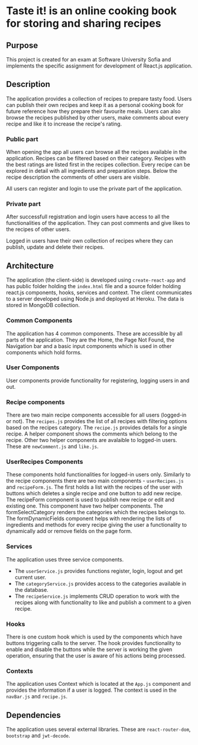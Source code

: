 # Taste it! is an online cooking book for storing and sharing recipes

## Purpose

This project is created for an exam at Software University Sofia and implements the specific assignment for development of React.js application.

## Description

The application provides a collection of recipes to prepare tasty food. Users can publish their own recipes and keep it as a personal cooking book for future reference how they prepare their favourite meals. Users can also browse the recipes published by other users, make comments about every recipe and like it to increase the recipe's rating.

### Public part

When opening the app all users can browse all the recipes available in the application. Recipes can be filtered based on their category. Recipes with the best ratings are listed first in the recipes collection. Every recipe can be explored in detail with all ingredients and preparation steps. Below the recipe description the comments of other users are visible. 

All users can register and login to use the private part of the application.

### Private part

After successfull registration and login users have access to all the functionalities of the application. They can post comments and give likes to the recipes of other users. 

Logged in users have their own collection of recipes where they can publish, update and delete their recipes. 

## Architecture

The application (the client-side) is developed using `create-react-app` and has public folder holding the `index.html` file and a source folder holding react.js components, hooks, services and context. The client communicates to a server developed using Node.js and deployed at Heroku. The data is stored in MongoDB collection.

### Common Components

The application has 4 common components. These are accessible by all parts of the application. They are the Home, the Page Not Found, the Navigation bar and a basic input components which is used in other components which hold forms.

### User Components

User components provide functionality for registering, logging users in and out. 

### Recipe components

There are two main recipe components accessible for all users (logged-in or not). The `recipes.js` provides the list of all recipes with filtering options based on the recipes category. The `recipe.js` provides details for a single recipe. A helper component shows the comments which belong to the recipe. Other two helper components are avalaible to logged-in users. These are `newComment.js` and `like.js`. 

### UserRecipes Components

These components hold functionalities for logged-in users only. Similarly to the recipe components there are two main components - `userRecipes.js` and `recipeForm.js`. The first holds a list with the recipes of the user with buttons which deletes a single recipe and one button to add new recipe. The recipeForm component is used to publish new recipe or edit and existing one. This component have two helper components. The formSelectCategory renders the categories which the recipes belongs to. The formDynamicFields component helps with rendering the lists of ingredients and methods for every recipe giving the user a functionality to dynamically add or remove fields on the page form.

### Services

The application uses three service components. 

- The `userService.js` provides functions register, login, logout and get current user. 
- The `categoryService.js` provides access to the categories available in the database.
- The `recipeService.js` implements CRUD operation to work with the recipes along with functionality to like and publish a comment to a given recipe.

### Hooks

There is one custom hook which is used by the components which have buttons triggering calls to the server. The hook provides functionality to enable and disable the buttons while the server is working the given operation, ensuring that the user is aware of his actions being processed.

### Contexts

The application uses Context which is located at the `App.js` component and provides the information if a user is logged. The context is used in the `navBar.js` and `recipe.js`.

## Dependencies

The application uses several external libraries. These are `react-router-dom`, `bootstrap` and `jwt-decode`.
